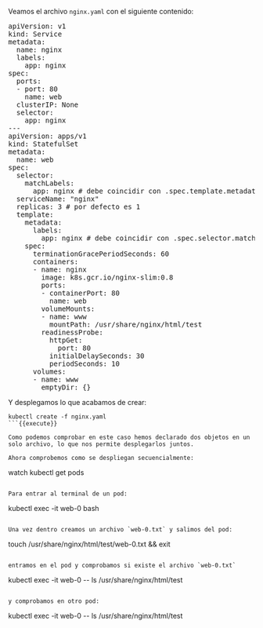 Veamos el archivo `nginx.yaml` con el siguiente contenido:

<pre class="file">
apiVersion: v1
kind: Service
metadata:
  name: nginx
  labels:
    app: nginx
spec:
  ports:
  - port: 80
    name: web
  clusterIP: None
  selector:
    app: nginx
---
apiVersion: apps/v1
kind: StatefulSet
metadata:
  name: web
spec:
  selector:
    matchLabels:
      app: nginx # debe coincidir con .spec.template.metadata.labels
  serviceName: "nginx"
  replicas: 3 # por defecto es 1
  template:
    metadata:
      labels:
        app: nginx # debe coincidir con .spec.selector.matchLabels
    spec:
      terminationGracePeriodSeconds: 60
      containers:
      - name: nginx
        image: k8s.gcr.io/nginx-slim:0.8
        ports:
        - containerPort: 80
          name: web
        volumeMounts:
        - name: www
          mountPath: /usr/share/nginx/html/test
        readinessProbe:
          httpGet:
            port: 80
          initialDelaySeconds: 30
          periodSeconds: 10
      volumes:
      - name: www
        emptyDir: {}
</pre>

Y desplegamos lo que acabamos de crear:

```
kubectl create -f nginx.yaml
```{{execute}}

Como podemos comprobar en este caso hemos declarado dos objetos en un solo archivo, lo que nos permite desplegarlos juntos.

Ahora comprobemos como se despliegan secuencialmente:

```
watch kubectl get pods
```{{execute}}

Para entrar al terminal de un pod:

```
kubectl exec -it web-0 bash
```{{execute}}

Una vez dentro creamos un archivo `web-0.txt` y salimos del pod:

```
touch /usr/share/nginx/html/test/web-0.txt && exit
```{{execute}}

entramos en el pod y comprobamos si existe el archivo `web-0.txt`

```
kubectl exec -it web-0 -- ls /usr/share/nginx/html/test
```{{execute}}

y comprobamos en otro pod:

```
kubectl exec -it web-0 -- ls /usr/share/nginx/html/test
```{{execute}}
